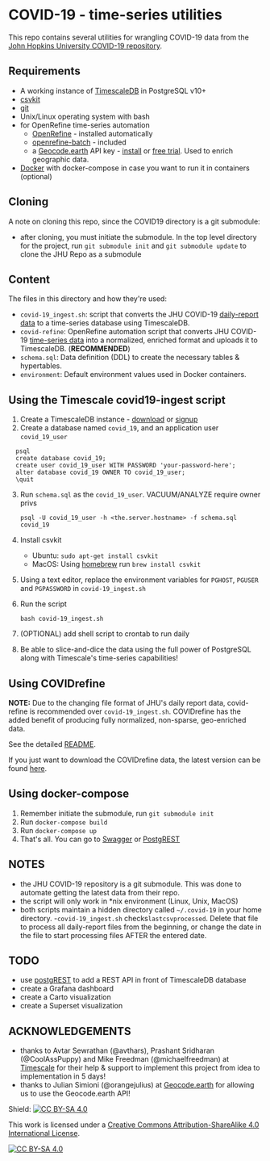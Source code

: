 # COVID-19 - time-series utilities

This repo contains several utilities for wrangling COVID-19 data from the [John Hopkins University COVID-19 repository](https://github.com/CSSEGISandData/COVID-19). 

## Requirements
* A working instance of [TimescaleDB](https://docs.timescale.com) in PostgreSQL v10+
* [csvkit](https://csvkit.readthedocs.io/en/latest/)
* [git](https://git-scm.com/)
* Unix/Linux operating system with bash 
* for OpenRefine time-series automation
  - [OpenRefine](http://openrefine.org) - installed automatically
  - [openrefine-batch](https://github.com/opencultureconsulting/openrefine-batch) - included
  - a [Geocode.earth](https://geocode.earth) API key - [install](https://github.com/pelias/pelias) or [free trial](https://geocode.earth/invite/request?referrer=datHere). Used to enrich geographic data.
* [Docker](https://docs.docker.com/compose/install/) with docker-compose in case you want to run it in containers (optional)

## Cloning
A note on cloning this repo, since the COVID19 directory is a git submodule:

* after cloning, you must initiate the submodule. In the top level directory for the project, run `git submodule init` and `git submodule update` to clone the JHU Repo as a submodule 

## Content
The files in this directory and how they're used:

* `covid-19_ingest.sh`: script that converts the JHU COVID-19 [daily-report data](https://github.com/CSSEGISandData/COVID-19/tree/master/csse_covid_19_data/csse_covid_19_daily_reports) to a time-series database using TimescaleDB.
* `covid-refine`:   OpenRefine automation script that converts JHU COVID-19 [time-series data](https://github.com/CSSEGISandData/COVID-19/tree/master/csse_covid_19_data/csse_covid_19_time_series) into a normalized, enriched format and uploads it to TimescaleDB. (__RECOMMENDED__)
* `schema.sql`: Data definition (DDL) to create the necessary tables & hypertables.
* `environment`: Default environment values used in Docker containers.

## Using the Timescale covid19-ingest script
1. Create a TimescaleDB instance - [download](https://docs.timescale.com/latest/getting-started/installation) or [signup](https://www.timescale.com/cloud-signup)
2. Create a database named `covid_19`, and an application user `covid_19_user`

```
  psql
  create database covid_19;
  create user covid_19_user WITH PASSWORD 'your-password-here';
  alter database covid_19 OWNER TO covid_19_user;
  \quit
```

3. Run `schema.sql` as the `covid_19_user`. VACUUM/ANALYZE require owner privs 

   `psql -U covid_19_user -h <the.server.hostname> -f schema.sql covid_19`
   
   
4. Install csvkit

    - Ubuntu: `sudo apt-get install csvkit`
    - MacOS: Using [homebrew](https://brew.sh/) run `brew install csvkit`

5. Using a text editor, replace the environment variables for `PGHOST`, `PGUSER` and `PGPASSWORD` in `covid-19_ingest.sh`

6. Run the script 

   `bash covid-19_ingest.sh`

7. (OPTIONAL) add shell script to crontab to run daily

8. Be able to slice-and-dice the data using the full power of PostgreSQL along with Timescale's time-series capabilities!

## Using COVIDrefine 
__NOTE:__ Due to the changing file format of JHU's daily report data, covid-refine is recommended over `covid-19_ingest.sh`. 
COVIDrefine has the added benefit of producing fully normalized, non-sparse, geo-enriched data. 

See the detailed [README](covid19-refine/).

If you just want to download the COVIDrefine data, the latest version can be found [here](https://data.beta.nyc/dataset/covid-19-time-series).

## Using docker-compose
1. Remember initiate the submodule, run `git submodule init`
2. Run `docker-compose build`
3. Run `docker-compose up`
4. That's all. You can go to [Swagger](http://localhost:8080) or [PostgREST](http://localhost:3000)

## NOTES
 - the JHU COVID-19 repository is a git submodule. This was done to automate getting the latest data from their repo.
 - the script will only work in \*nix environment (Linux, Unix, MacOS)
 - both scripts maintain a hidden directory called `~/.covid-19` in your home directory. 
   -`covid-19_ingest.sh` checks`lastcsvprocessed`.  Delete that file to process all daily-report files from the beginning, or change the date in the file to start processing files AFTER the entered date.  

## TODO
 - use [postgREST](http://postgrest.org) to add a REST API in front of TimescaleDB database
 - create a Grafana dashboard
 - create a Carto visualization
 - create a Superset visualization

 ## ACKNOWLEDGEMENTS
  - thanks to Avtar Sewrathan (@avthars), Prashant Sridharan (@CoolAssPuppy) and Mike Freedman (@michaelfreedman) at [Timescale](https://timescale.com) for their help & support to implement this project from idea to implementation in 5 days!
  - thanks to Julian Simioni (@orangejulius) at [Geocode.earth](https://geocode.earth) for allowing us to use the Geocode.earth API!


Shield: [![CC BY-SA 4.0][cc-by-sa-shield]][cc-by-sa]

This work is licensed under a [Creative Commons Attribution-ShareAlike 4.0
International License][cc-by-sa].

[![CC BY-SA 4.0][cc-by-sa-image]][cc-by-sa]

[cc-by-sa]: http://creativecommons.org/licenses/by-sa/4.0/
[cc-by-sa-image]: https://licensebuttons.net/l/by-sa/4.0/88x31.png
[cc-by-sa-shield]: https://img.shields.io/badge/License-CC%20BY--SA%204.0-lightgrey.svg
